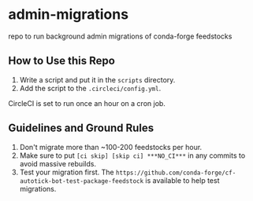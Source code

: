 # admin-migrations
repo to run background admin migrations of conda-forge feedstocks

## How to Use this Repo

1. Write a script and put it in the `scripts` directory.
2. Add the script to the `.circleci/config.yml`.

CircleCI is set to run once an hour on a cron job.

## Guidelines and Ground Rules

1. Don't migrate more than ~100-200 feedstocks per hour.
2. Make sure to put `[ci skip] [skip ci] ***NO_CI***` in any commits to
   avoid massive rebuilds.
3. Test your migration first. The `https://github.com/conda-forge/cf-autotick-bot-test-package-feedstock`
   is available to help test migrations.
